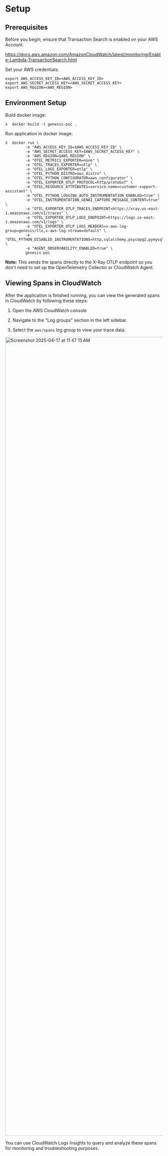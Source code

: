 # Setup

## Prerequisites

Before you begin, ensure that Transaction Search is enabled on your AWS Account.

https://docs.aws.amazon.com/AmazonCloudWatch/latest/monitoring/Enable-Lambda-TransactionSearch.html

Set your AWS credentials:
```
export AWS_ACCESS_KEY_ID=<AWS_ACCESS_KEY_ID>
export AWS_SECRET_ACCESS_KEY=<AWS_SECRET_ACCESS_KEY>
export AWS_REGION=<AWS_REGION>
```

## Environment Setup

Build docker image:
```
λ  docker build -t genesis-poc .
```

Run application in docker image:
```
λ  docker run \
         -e "AWS_ACCESS_KEY_ID=$AWS_ACCESS_KEY_ID" \
         -e "AWS_SECRET_ACCESS_KEY=$AWS_SECRET_ACCESS_KEY" \
         -e "AWS_REGION=$AWS_REGION" \
         -e "OTEL_METRICS_EXPORTER=none" \
         -e "OTEL_TRACES_EXPORTER=otlp" \
         -e "OTEL_LOGS_EXPORTER=otlp" \
         -e "OTEL_PYTHON_DISTRO=aws_distro" \
         -e "OTEL_PYTHON_CONFIGURATOR=aws_configurator" \
         -e "OTEL_EXPORTER_OTLP_PROTOCOL=http/protobuf" \
         -e "OTEL_RESOURCE_ATTRIBUTES=service.name=customer-support-assistant" \
         -e "OTEL_PYTHON_LOGGING_AUTO_INSTRUMENTATION_ENABLED=true" \
         -e "OTEL_INSTRUMENTATION_GENAI_CAPTURE_MESSAGE_CONTENT=true" \
         -e "OTEL_EXPORTER_OTLP_TRACES_ENDPOINT=https://xray.us-east-1.amazonaws.com/v1/traces" \
         -e "OTEL_EXPORTER_OTLP_LOGS_ENDPOINT=https://logs.us-east-1.amazonaws.com/v1/logs" \
         -e "OTEL_EXPORTER_OTLP_LOGS_HEADERS=x-aws-log-group=genesis/llo,x-aws-log-stream=default" \
         -e "OTEL_PYTHON_DISABLED_INSTRUMENTATIONS=http,sqlalchemy,psycopg2,pymysql,sqlite3,aiopg,asyncpg,mysql_connector,botocore,boto3,urllib3,requests,starlette" \
         -e "AGENT_OBSERVABILITY_ENABLED=true" \
         genesis-poc
```

**Note:** This sends the spans directly to the X-Ray OTLP endpoint so you don't need to set up the OpenTelemetry Collector or CloudWatch Agent.

## Viewing Spans in CloudWatch

After the application is finished running, you can view the generated spans in CloudWatch by following these steps:

1. Open the AWS CloudWatch console

2. Navigate to the "Log groups" section in the left sidebar.
3. Select the `aws/spans` log group to view your trace data.

<img width="2543" alt="Screenshot 2025-04-17 at 11 47 15 AM" src="https://github.com/user-attachments/assets/b5560a47-4f2f-44a5-8ac7-e91c61ccd3e7" />

You can use CloudWatch Logs Insights to query and analyze these spans for monitoring and troubleshooting purposes.
